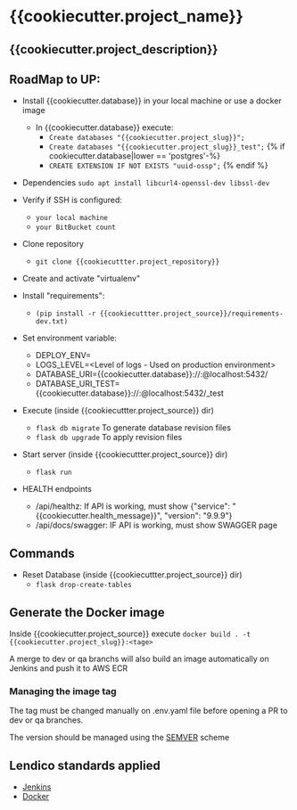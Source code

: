 # {{cookiecutter.project_name}}

## {{cookiecutter.project_description}}

## RoadMap to UP:

 + Install {{cookiecutter.database}} in your local machine or use a docker image
    + In {{cookiecutter.database}} execute:
        + `Create databases "{{cookiecutter.project_slug}}";`
        + `Create databases "{{cookiecutter.project_slug}}_test";`
        {% if cookiecutter.database|lower == 'postgres'-%}
        + `CREATE EXTENSION IF NOT EXISTS "uuid-ossp";`
        {% endif %}

 + Dependencies
   `sudo apt install libcurl4-openssl-dev libssl-dev`

 + Verify if SSH is configured:
    + `your local machine`
    + `your BitBucket count`

 + Clone repository
    + `git clone {{cookiecuttter.project_repository}}`

 + Create and activate "virtualenv"

 + Install "requirements":
    + `(pip install -r {{cookiecuttter.project_source}}/requirements-dev.txt)`

 + Set environment variable:
    + DEPLOY_ENV=<environment where App will run>
    + LOGS_LEVEL=<Level of logs - Used on production environment>
    + DATABASE_URI={{cookiecutter.database}}://<user>:<password>@localhost:5432/<database>
    + DATABASE_URI_TEST={{cookiecutter.database}}://<user>:<password>@localhost:5432/<database>_test

 + Execute (inside {{cookiecuttter.project_source}} dir)
    + `flask db migrate` To generate database revision files
    + `flask db upgrade` To apply revision files

 + Start server (inside {{cookiecuttter.project_source}} dir)
    + `flask run`

 + HEALTH endpoints
    + /api/healthz: If API is working, must show {"service": "{{cookiecutter.health_message}}", "version": "9.9.9"}
    + /api/docs/swagger: IF API is working, must show SWAGGER page

## Commands
 + Reset Database (inside {{cookiecuttter.project_source}} dir)
	+ `flask drop-create-tables`

## Generate the Docker image

Inside {{cookiecutter.project_source}} execute `docker build . -t {{cookiecutter.project_slug}}:<tage>`

A merge to dev or qa branchs will also build an image automatically on Jenkins and push it to AWS ECR

### Managing the image tag

The tag must be changed manually on .env.yaml file before opening a PR to dev or qa branches.

The version should be managed using the [SEMVER](https://semver.org/) scheme

## Lendico standards applied

* [Jenkins](https://lendicobr.atlassian.net/wiki/spaces/TI/pages/119439575/Padr+es+de+jobs+no+Jenkins)
* [Docker](https://lendicobr.atlassian.net/wiki/spaces/TI/pages/35848362/Padr+es+para+containers+Docker)
